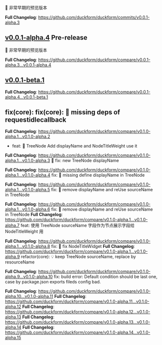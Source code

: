 🚧 非常早期的预览版本  **Full Changelog**: https://github.com/duckform/duckform/commits/v0.0.1-alpha.3
## [v0.0.1-alpha.4](https://github.com/duckform/duckform/releases/tag/v0.0.1-alpha.4) Pre-release  🚧 非常早期的预览版本  **Full Changelog**: https://github.com/duckform/duckform/compare/v0.0.1-alpha.3...v0.0.1-alpha.4
## [v0.0.1-beta.1](https://github.com/duckform/duckform/releases/tag/v0.0.1-beta.1)  **Full Changelog**: https://github.com/duckform/duckform/compare/v0.0.1-alpha.4...v0.0.1-beta.1
## fix(core): fix(core): 🐛 missing deps of requestidlecallback  **Full Changelog**: https://github.com/duckform/duckform/compare/v0.1.0-alpha.1...v0.1.0-alpha.2
 - feat: 🎸 TreeNode Add displayName and NodeTitleWeight use it  **Full Changelog**: https://github.com/duckform/duckform/compare/v0.1.0-alpha.1...v0.1.0-alpha.3
🐛 fix: new TreeNode displayName  **Full Changelog**: https://github.com/duckform/duckform/compare/v0.1.0-alpha.1...v0.1.0-alpha.4
fix: 🐛 missing define displayName in TreeNode   **Full Changelog**: https://github.com/duckform/duckform/compare/v0.1.0-alpha.1...v0.1.0-alpha.5
fix: 🐛 remove displayName and reUse sourceName in TreeNode  **Full Changelog**: https://github.com/duckform/duckform/compare/v0.1.0-alpha.1...v0.1.0-alpha.6
fix: 🐛 remove displayName and reUse sourceName in TreeNode **Full Changelog**: https://github.com/duckform/duckform/compare/v0.1.0-alpha.1...v0.1.0-alpha.7
feat: 使用 TreeNode sourceName 字段作为节点展示字段给 NodeTitleWeight 用  **Full Changelog**: https://github.com/duckform/duckform/compare/v0.1.0-alpha.1...v0.1.0-alpha.8
fix: 🐛 fix NodeTitleWidget **Full Changelog**: https://github.com/duckform/duckform/compare/v0.1.0-alpha.1...v0.1.0-alpha.9
refactor(core): 💡 keep TreeNode sourceName, replace by resourceName  **Full Changelog**: https://github.com/duckform/duckform/compare/v0.1.0-alpha.9...v0.1.0-alpha.10
fix: build error: Default condition should be last one, case by package.json exports fileds config bad.  **Full Changelog**: https://github.com/duckform/duckform/compare/v0.1.0-alpha.10...v0.1.0-alpha.11
**Full Changelog**: https://github.com/duckform/duckform/compare/v0.1.0-alpha.11...v0.1.0-alpha.12
**Full Changelog**: https://github.com/duckform/duckform/compare/v0.1.0-alpha.12...v0.1.0-alpha.13
**Full Changelog**: https://github.com/duckform/duckform/compare/v0.1.0-alpha.13...v0.1.0-alpha.14
**Full Changelog**: https://github.com/duckform/duckform/compare/v0.1.0-alpha.14...v0.1.0-alpha.15

